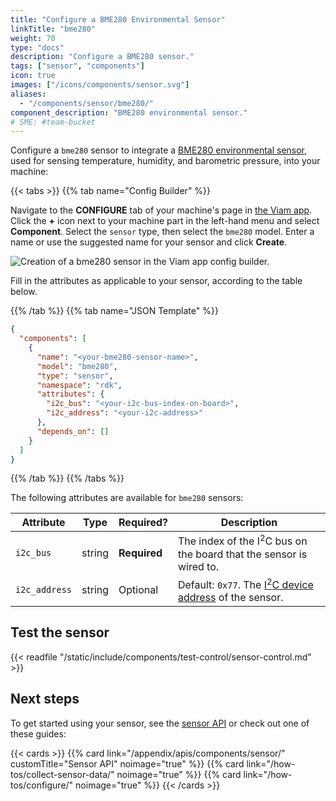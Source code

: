 ```yaml
---
title: "Configure a BME280 Environmental Sensor"
linkTitle: "bme280"
weight: 70
type: "docs"
description: "Configure a BME280 sensor."
tags: ["sensor", "components"]
icon: true
images: ["/icons/components/sensor.svg"]
aliases:
  - "/components/sensor/bme280/"
component_description: "BME280 environmental sensor."
# SME: #team-bucket
---
```


Configure a `bme280` sensor to integrate a [BME280 environmental sensor](https://www.adafruit.com/product/2652), used for sensing temperature, humidity, and barometric pressure, into your machine:

{{< tabs >}}
{{% tab name="Config Builder" %}}

Navigate to the **CONFIGURE** tab of your machine's page in [the Viam app](https://app.viam.com).
Click the **+** icon next to your machine part in the left-hand menu and select **Component**.
Select the `sensor` type, then select the `bme280` model.
Enter a name or use the suggested name for your sensor and click **Create**.

![Creation of a bme280 sensor in the Viam app config builder.](/components/sensor/bme280-sensor-ui-config.png)

Fill in the attributes as applicable to your sensor, according to the table below.

{{% /tab %}}
{{% tab name="JSON Template" %}}

```json {class="line-numbers linkable-line-numbers"}
{
  "components": [
    {
      "name": "<your-bme280-sensor-name>",
      "model": "bme280",
      "type": "sensor",
      "namespace": "rdk",
      "attributes": {
        "i2c_bus": "<your-i2c-bus-index-on-board>",
        "i2c_address": "<your-i2c-address>"
      },
      "depends_on": []
    }
  ]
}
```

{{% /tab %}}
{{% /tabs %}}

The following attributes are available for `bme280` sensors:

<!-- prettier-ignore -->
| Attribute | Type | Required? | Description |
| --------- | ---- | --------- | ----------  |
| `i2c_bus` | string | **Required** | The index of the I<sup>2</sup>C bus on the board that the sensor is wired to. |
| `i2c_address`  | string | Optional | Default: `0x77`. The [I<sup>2</sup>C device address](https://learn.adafruit.com/i2c-addresses/overview) of the sensor. |

## Test the sensor

{{< readfile "/static/include/components/test-control/sensor-control.md" >}}

## Next steps

To get started using your sensor, see the [sensor API](/appendix/apis/components/sensor/) or check out one of these guides:

{{< cards >}}
{{% card link="/appendix/apis/components/sensor/" customTitle="Sensor API" noimage="true" %}}
{{% card link="/how-tos/collect-sensor-data/" noimage="true" %}}
{{% card link="/how-tos/configure/" noimage="true" %}}
{{< /cards >}}

